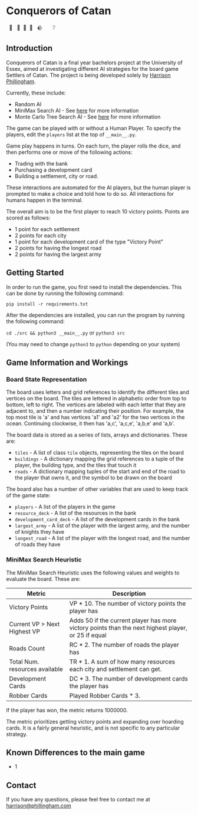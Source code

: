 # Conquerors of Catan

&nbsp; 🌾 &nbsp; 🌲&nbsp; 🐑&nbsp; 🧱 &nbsp; 🪨  &nbsp; &nbsp; &nbsp; ❔

## Introduction

Conquerors of Catan is a final year bachelors project at the University of Essex, aimed at investigating different AI strategies for the board game Settlers of Catan. The project is being developed solely by [Harrison Phillingham](https://harrison.phillingham.com).

Currently, these include:
- Random AI
- MiniMax Search AI - See [here](https://en.wikipedia.org/wiki/Minimax) for more information
- Monte Carlo Tree Search AI - See [here](https://wikipedia.org/wiki/Monte_Carlo_tree_search) for more information

The game can be played with or without a Human Player. To specify the players, edit the `players` list at the top of `__main__.py`.

Game play happens in turns. On each turn, the player rolls the dice, and then performs one or move of the following actions:
- Trading with the bank
- Purchasing a development card
- Building a settlement, city or road.

These interactions are automated for the AI players, but the human player is prompted to make a choice and told how to do so. All interactions for humans happen in the terminal.

The overall aim is to be the first player to reach 10 victory points. Points are scored as follows:
- 1 point for each settlement
- 2 points for each city
- 1 point for each development card of the type "Victory Point"
- 2 points for having the longest road
- 2 points for having the largest army

## Getting Started

In order to run the game, you first need to install the dependencies. This can be done by running the following command:

```pip install -r requirements.txt```

After the dependencies are installed, you can run the program by running the following command:

```cd ./src && python3 __main__.py``` or ```python3 src```

(You may need to change `python3` to `python` depending on your system)

## Game Information and Workings

### Board State Representation

The board uses letters and grid references to identify the different tiles and vertices on the board. The tiles are lettered in alphabetic order from top to bottom, left to right. The vertices are labeled with each letter that they are adjacent to, and then a number indicating their position. For example, the top most tile is 'a' and has vertices 'a1' and 'a2' for the two vertices in the ocean. Continuing clockwise, it then has 'a,c', 'a,c,e', 'a,b,e' and 'a,b'.

The board data is stored as a series of lists, arrays and dictionaries. These are:
- `tiles` - A list of class `tile` objects, representing the tiles on the board
- `buildings` - A dictionary mapping the grid references to a tuple of the player, the building type, and the tiles that touch it
- `roads` - A dictionary mapping tuples of the start and end of the road to the player that owns it, and the symbol to be drawn on the board

The board also has a number of other variables that are used to keep track of the game state:
- `players` - A list of the players in the game
- `resource_deck` - A list of the resources in the bank
- `development_card_deck` - A list of the development cards in the bank
- `largest_army` - A list of the player with the largest army, and the number of knights they have
- `longest_road` - A list of the player with the longest road, and the number of roads they have


### MiniMax Search Heuristic

The MiniMax Search Heuristic uses the following values and weights to evaluate the board. These are:

| Metric                         | Description                                                                                        |
|--------------------------------|----------------------------------------------------------------------------------------------------|
| Victory Points                 | VP * 10. The number of victory points the player has                                               |
| Current VP > Next Highest VP   | Adds 50 if the current player has more victory points than the next highest player, or 25 if equal |
| Roads Count                    | RC * 2. The number of roads the player has                                                         |
| Total Num. resources available | TR * 1. A sum of how many resources each city and settlement can get.                              |
| Development Cards              | DC * 3. The number of development cards the player has                                             |
| Robber Cards                   | Played Robber Cards * 3.                                                                           |
If the player has won, the metric returns 1000000.

The metric prioritizes getting victory points and expanding over hoarding cards. It is a fairly general heuristic, and is not specific to any particular strategy.

## Known Differences to the main game

- 1


## Contact

If you have any questions, please feel free to contact me at [harrison@phillingham.com](mailto:harrison@phillingham.com)
